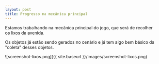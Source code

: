 ```yaml
---
layout: post
title: Progresso na mecânica principal
---
```


Estamos trabalhando na mecânica principal do jogo, que será de recolher os lixos da avenida.

Os objetos já estão sendo gerados no cenário e já tem algo bem básico da "coleta" desses objetos.

![screenshot-lixos.png]({{ site.baseurl }}/images/screenshot-lixos.png)

